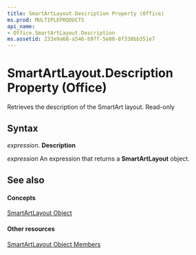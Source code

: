```yaml
---
title: SmartArtLayout.Description Property (Office)
ms.prod: MULTIPLEPRODUCTS
api_name:
- Office.SmartArtLayout.Description
ms.assetid: 233e9a68-a546-b97f-5e88-8f338bb351e7
---
```



# SmartArtLayout.Description Property (Office)

Retrieves the description of the SmartArt layout. Read-only


## Syntax

 _expression_. **Description**

 _expression_ An expression that returns a **SmartArtLayout** object.


## See also


#### Concepts


[SmartArtLayout Object](smartartlayout-object-office.md)
#### Other resources


[SmartArtLayout Object Members](smartartlayout-members-office.md)

